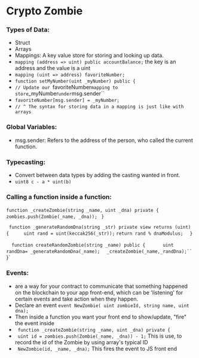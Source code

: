 # Crypto Zombie


### Types of Data: 
- Struct
- Arrays
- Mappings: A key value store for storing and looking up data. 
 - `mapping (address => uint) public accountBalance;`  the key is an address and the value is a uint
 - `mapping (uint => address) favoriteNumber;`
 - `function setMyNumber(uint _myNumber) public {`
 - `// Update our `favoriteNumber` mapping to store `_myNumber` under `msg.sender``
 - `favoriteNumber[msg.sender] = _myNumber;`
 - `// ^ The syntax for storing data in a mapping is just like with arrays`

### Global Variables: 
- msg.sender: Refers to the address of the person, who called the current function. 

### Typecasting: 
- Convert between data types by adding the casting wanted in front.
- `uint8 c - a * uint(b)`

### Calling a function inside a function:

`function _createZombie(string _name, uint _dna) private {`
       ` zombies.push(Zombie(_name, _dna));`
  `  } `

   ` function _generateRandomDna(string _str) private view returns (uint) {`
   `     uint rand = uint(keccak256(_str));`
        `return rand % dnaModulus;`
  `  }`

  `  function createRandomZombie(string _name) public {`
  `      uint randDna= _generateRandomDna(_name);`
     `   _createZombie(_name,_randDna);``
  `  }`

### Events:  
- are a way for your contract to communicate that something happened on the blockchain to your app front-end, which can be 'listening' for certain events and take action when they happen.
- Declare an event `event NewZombie( uint zombieId, string name, uint dna);`
- Then inside a function you want your front end to show/update, "fire" the event inside
- ` function _createZombie(string _name, uint _dna) private {`
- ` uint id = zombies.push(Zombie(_name, _dna)) - 1;` This is use, to record the id of the Zombie by using array's typical ID 
- ` NewZombie(id, _name, _dna);` This fires the event to JS front end


###



